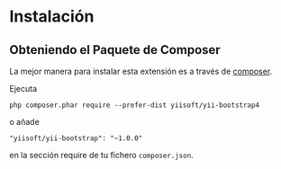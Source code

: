 Instalación
===========

## Obteniendo el Paquete de Composer

La mejor manera para instalar esta extensión es a través de [composer](https://getcomposer.org/download/).

Ejecuta

```
php composer.phar require --prefer-dist yiisoft/yii-bootstrap4
```

o añade

```
"yiisoft/yii-bootstrap": "~1.0.0"
```

en la sección require de tu fichero `composer.json`.
